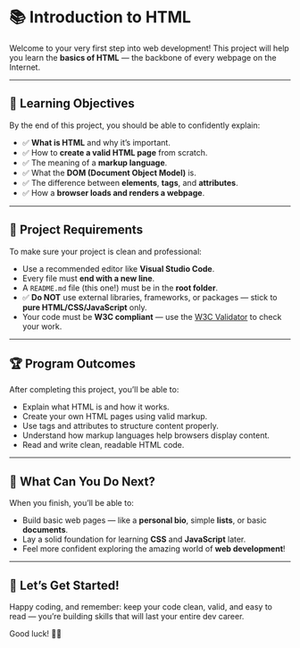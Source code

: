 # 📚 Introduction to HTML

Welcome to your very first step into web development! This project will help you learn the **basics of HTML** — the backbone of every webpage on the Internet.

---

## 🎯 Learning Objectives

By the end of this project, you should be able to confidently explain:

- ✅ **What is HTML** and why it’s important.
- ✅ How to **create a valid HTML page** from scratch.
- ✅ The meaning of a **markup language**.
- ✅ What the **DOM (Document Object Model)** is.
- ✅ The difference between **elements**, **tags**, and **attributes**.
- ✅ How a **browser loads and renders a webpage**.

---

## 📄 Project Requirements

To make sure your project is clean and professional:

- Use a recommended editor like **Visual Studio Code**.
- Every file must **end with a new line**.
- A `README.md` file (this one!) must be in the **root folder**.
- ✅ **Do NOT** use external libraries, frameworks, or packages — stick to **pure HTML/CSS/JavaScript** only.
- Your code must be **W3C compliant** — use the [W3C Validator](https://validator.w3.org/) to check your work.

---

## 🏆 Program Outcomes

After completing this project, you’ll be able to:

- Explain what HTML is and how it works.
- Create your own HTML pages using valid markup.
- Use tags and attributes to structure content properly.
- Understand how markup languages help browsers display content.
- Read and write clean, readable HTML code.

---

## 🌟 What Can You Do Next?

When you finish, you’ll be able to:

- Build basic web pages — like a **personal bio**, simple **lists**, or basic **documents**.
- Lay a solid foundation for learning **CSS** and **JavaScript** later.
- Feel more confident exploring the amazing world of **web development**!

---

## 🚀 Let’s Get Started!

Happy coding, and remember: keep your code clean, valid, and easy to read — you’re building skills that will last your entire dev career.  

Good luck! 💪✨  